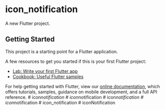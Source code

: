 # icon_notification

A new Flutter project.

## Getting Started

This project is a starting point for a Flutter application.

A few resources to get you started if this is your first Flutter project:

- [Lab: Write your first Flutter app](https://flutter.dev/docs/get-started/codelab)
- [Cookbook: Useful Flutter samples](https://flutter.dev/docs/cookbook)

For help getting started with Flutter, view our
[online documentation](https://flutter.dev/docs), which offers tutorials,
samples, guidance on mobile development, and a full API reference.
#   i c o n _ n o t i f i c a t i o n  
 #   i c o n _ n o t i f i c a t i o n  
 #   i c o n _ n o t i f i c a t i o n  
 #   i c o n _ n o t i f i c a t i o n  
 #   i c o n _ n o t i f i c a t i o n  
 #   i c o n N o t i f i c a t i o n  
 